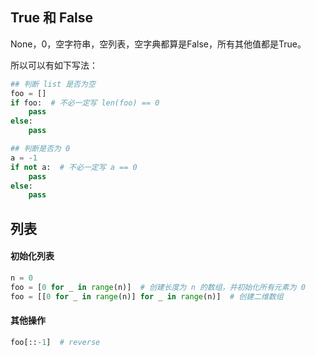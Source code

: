 ## True 和 False

None，0，空字符串，空列表，空字典都算是False，所有其他值都是True。

所以可以有如下写法：

```python
## 判断 list 是否为空
foo = []
if foo:  # 不必一定写 len(foo) == 0
    pass
else:
    pass

## 判断是否为 0
a = -1
if not a:  # 不必一定写 a == 0
    pass
else:
    pass
```



## 列表

#### 初始化列表

```python
n = 0
foo = [0 for _ in range(n)]  # 创建长度为 n 的数组，并初始化所有元素为 0
foo = [[0 for _ in range(n)] for _ in range(n)]  # 创建二维数组
```

#### 其他操作

```python
foo[::-1]  # reverse
```









